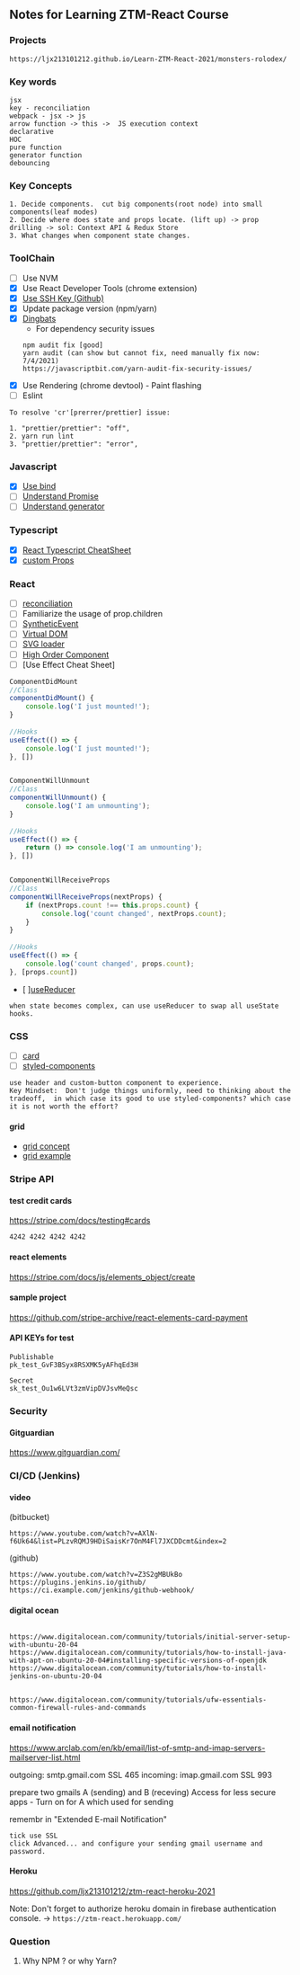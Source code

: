 ## Notes for Learning ZTM-React Course

### Projects

`https://ljx213101212.github.io/Learn-ZTM-React-2021/monsters-rolodex/`

### Key words

```
jsx
key - reconciliation
webpack - jsx -> js
arrow function -> this ->  JS execution context
declarative
HOC
pure function
generator function
debouncing
```

### Key Concepts

```
1. Decide components.  cut big components(root node) into small components(leaf modes)
2. Decide where does state and props locate. (lift up) -> prop drilling -> sol: Context API & Redux Store
3. What changes when component state changes.
```

### ToolChain

- [ ] Use NVM
- [x] Use React Developer Tools (chrome extension)
- [x] [Use SSH Key (Github)](https://docs.github.com/en/enterprise/2.15/user/articles/generating-a-new-ssh-key-and-adding-it-to-the-ssh-agent)
- [x] Update package version (npm/yarn)
- [x] [Dingbats]([Dingbats](https://www.w3schools.com/charsets/ref_utf_dingbats.asp))
  - For dependency security issues
  ```
  npm audit fix [good]
  yarn audit (can show but cannot fix, need manually fix now: 7/4/2021)
  https://javascriptbit.com/yarn-audit-fix-security-issues/
  ```
- [x] Use Rendering (chrome devtool) - Paint flashing
- [ ] Eslint
```
To resolve 'cr'[prerrer/prettier] issue:

1. "prettier/prettier": "off",
2. yarn run lint
3. "prettier/prettier": "error",
```

### Javascript

- [x] [Use bind](https://www.smashingmagazine.com/2014/01/understanding-javascript-function-prototype-bind/)
- [ ] [Understand Promise](http://anata.me/2020/05/07/Promise%E7%AE%80%E6%98%93%E5%AE%9E%E7%8E%B0/)
- [ ] [Understand generator](https://www.ruanyifeng.com/blog/2015/05/co.html)

### Typescript

- [x] [React Typescript CheatSheet](https://react-typescript-cheatsheet.netlify.app/docs/basic/getting-started/forms_and_events/)
- [x] [custom Props](https://stackoverflow.com/questions/51523211/react-routing-using-routecomponentprops-and-custom-props)

### React

- [ ] [reconciliation](https://reactjs.org/docs/reconciliation.html#recursing-on-children)
- [ ] Familiarize the usage of prop.children
- [ ] [SyntheticEvent](https://reactjs.org/docs/events.html)
- [ ] [Virtual DOM]()
- [ ] [SVG loader](https://facebook.github.io/create-react-app/docs/adding-images-fonts-and-files)
- [ ] [High Order Component](https://medium.com/@jrwebdev/react-higher-order-component-patterns-in-typescript-42278f7590fb)
- [ ] [Use Effect Cheat Sheet]
```js
ComponentDidMount
//Class
componentDidMount() {
    console.log('I just mounted!');
}
 
//Hooks
useEffect(() => {
    console.log('I just mounted!');
}, [])


ComponentWillUnmount
//Class
componentWillUnmount() {
    console.log('I am unmounting');
}
 
//Hooks
useEffect(() => {
    return () => console.log('I am unmounting');
}, [])


ComponentWillReceiveProps
//Class
componentWillReceiveProps(nextProps) {
    if (nextProps.count !== this.props.count) {
        console.log('count changed', nextProps.count);
    }
}
 
//Hooks
useEffect(() => {
    console.log('count changed', props.count);
}, [props.count])
```
- [ ][useReducer]()
```
when state becomes complex, can use useReducer to swap all useState hooks.
```

### CSS

- [ ] [card](https://codepen.io/AllThingsSmitty/pen/pNLVWm)  
- [ ] [styled-components](https://github.com/styled-components/styled-components)  

```
use header and custom-button component to experience.
Key Mindset:  Don't judge things uniformly, need to thinking about the tradeoff,  in which case its good to use styled-components? which case it is not worth the effort?
```

#### grid

- [grid concept](https://css-tricks.com/snippets/css/complete-guide-grid/)
- [grid example](https://gridbyexample.com/what/)


### Stripe API 

#### test credit cards  
https://stripe.com/docs/testing#cards  
```
4242 4242 4242 4242
```

#### react elements  
https://stripe.com/docs/js/elements_object/create  

#### sample project  
https://github.com/stripe-archive/react-elements-card-payment  

#### API KEYs for test  

```
Publishable	
pk_test_GvF3BSyx8RSXMK5yAFhqEd3H

Secret	
sk_test_Ou1w6LVt3zmVipDVJsvMeQsc
```

### Security   

#### Gitguardian  
https://www.gitguardian.com/   

### CI/CD (Jenkins)
 
#### video

(bitbucket)

```
https://www.youtube.com/watch?v=AXlN-f6Uk64&list=PLzvRQMJ9HDiSaisKr7OnM4Fl7JXCDDcmt&index=2
```

(github)

```
https://www.youtube.com/watch?v=Z3S2gMBUkBo
https://plugins.jenkins.io/github/
https://ci.example.com/jenkins/github-webhook/
```

#### digital ocean

```

https://www.digitalocean.com/community/tutorials/initial-server-setup-with-ubuntu-20-04
https://www.digitalocean.com/community/tutorials/how-to-install-java-with-apt-on-ubuntu-20-04#installing-specific-versions-of-openjdk
https://www.digitalocean.com/community/tutorials/how-to-install-jenkins-on-ubuntu-20-04


https://www.digitalocean.com/community/tutorials/ufw-essentials-common-firewall-rules-and-commands
```

#### email notification

https://www.arclab.com/en/kb/email/list-of-smtp-and-imap-servers-mailserver-list.html

outgoing: smtp.gmail.com SSL 465
incoming: imap.gmail.com SSL 993

prepare two gmails A (sending) and B (receving)
Access for less secure apps - Turn on for A which used for sending

remembr in "Extended E-mail Notification"

```
tick use SSL
click Advanced... and configure your sending gmail username and password.
```







#### Heroku  

https://github.com/ljx213101212/ztm-react-heroku-2021  

Note: Don't forget to authorize heroku domain in firebase authentication console. -> `https://ztm-react.herokuapp.com/`

### Question

1. Why NPM ? or why Yarn?
